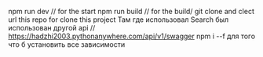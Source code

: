 npm run dev // for the start
npm run build // for the build/
git clone and clect url this repo for clone this project
Там где использовал Search был использован другой api // https://hadzhi2003.pythonanywhere.com/api/v1/swagger
npm i --f для того что б установить все зависимости 
